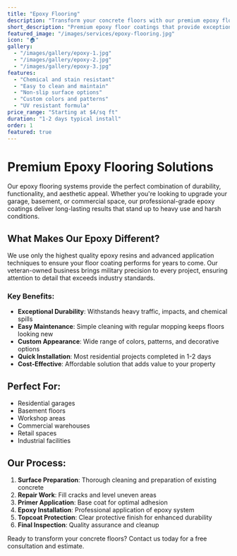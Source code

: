 ```yaml
---
title: "Epoxy Flooring"
description: "Transform your concrete floors with our premium epoxy flooring solutions. Durable, beautiful, and long-lasting protection for residential and commercial spaces."
short_description: "Premium epoxy floor coatings that provide exceptional durability and stunning aesthetics for garages, basements, and commercial spaces."
featured_image: "/images/services/epoxy-flooring.jpg"
icon: "🏠"
gallery:
  - "/images/gallery/epoxy-1.jpg"
  - "/images/gallery/epoxy-2.jpg"
  - "/images/gallery/epoxy-3.jpg"
features:
  - "Chemical and stain resistant"
  - "Easy to clean and maintain"
  - "Non-slip surface options"
  - "Custom colors and patterns"
  - "UV resistant formula"
price_range: "Starting at $4/sq ft"
duration: "1-2 days typical install"
order: 1
featured: true
---
```


# Premium Epoxy Flooring Solutions

Our epoxy flooring systems provide the perfect combination of durability, functionality, and aesthetic appeal. Whether you're looking to upgrade your garage, basement, or commercial space, our professional-grade epoxy coatings deliver long-lasting results that stand up to heavy use and harsh conditions.

## What Makes Our Epoxy Different?

We use only the highest quality epoxy resins and advanced application techniques to ensure your floor coating performs for years to come. Our veteran-owned business brings military precision to every project, ensuring attention to detail that exceeds industry standards.

### Key Benefits:
- **Exceptional Durability**: Withstands heavy traffic, impacts, and chemical spills
- **Easy Maintenance**: Simple cleaning with regular mopping keeps floors looking new
- **Custom Appearance**: Wide range of colors, patterns, and decorative options
- **Quick Installation**: Most residential projects completed in 1-2 days
- **Cost-Effective**: Affordable solution that adds value to your property

## Perfect For:
- Residential garages
- Basement floors
- Workshop areas
- Commercial warehouses
- Retail spaces
- Industrial facilities

## Our Process:
1. **Surface Preparation**: Thorough cleaning and preparation of existing concrete
2. **Repair Work**: Fill cracks and level uneven areas
3. **Primer Application**: Base coat for optimal adhesion
4. **Epoxy Installation**: Professional application of epoxy system
5. **Topcoat Protection**: Clear protective finish for enhanced durability
6. **Final Inspection**: Quality assurance and cleanup

Ready to transform your concrete floors? Contact us today for a free consultation and estimate.